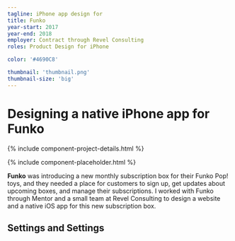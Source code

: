 ```yaml
---
tagline: iPhone app design for
title: Funko
year-start: 2017
year-end: 2018
employer: Contract through Revel Consulting
roles: Product Design for iPhone

color: '#4690C8'

thumbnail: 'thumbnail.png'
thumbnail-size: 'big'
---
```


# Designing a native iPhone app for **Funko**

{% include component-project-details.html %}

{% include component-placeholder.html %}

**Funko** was introducing a new monthly subscription box for their Funko Pop! toys, and they needed a place for customers to sign up, get updates about upcoming boxes, and manage their subscriptions. I worked with Funko through Mentor and a small team at Revel Consulting to design a website and a native iOS app for this new subscription box.

## Settings and Settings
